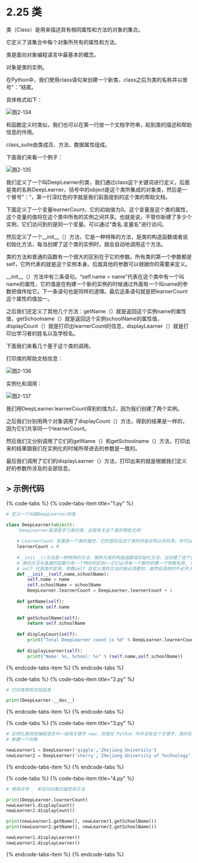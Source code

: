 # 2.25 类

类（Class）是用来描述具有相同属性和方法的对象的集合。

它定义了该集合中每个对象所共有的属性和方法。

类是面向对象编程语言中最基本的概念。

对象是类的实例。

在Python中，我们使用class语句来创建一个新类，class之后为类的名称并以冒号“：”结尾。

具体格式如下：

![&#x56FE;2-134](blob:https://minghuiwu.gitbook.io/f4ff878a-2891-4991-942c-d4b4d235fb65)

和函数定义时类似，我们也可以在第一行放一个文档字符串，起到类的描述和帮助信息的作用。

class\_suite由类成员、方法、数据属性组成。

下面我们来看一个例子：

![&#x56FE;2-135](blob:https://minghuiwu.gitbook.io/ebfb3ab1-05ed-46b1-96e9-dbd6383cd1db)

我们定义了一个叫DeepLearner的类，我们通过class这个关键词进行定义，后面是类的名称DeepLearner，括号中的object是这个类所集成的对象类，然后是一个冒号“：”，第一行深红色的字就是我们前面提到的这个类的帮助文档。

下面定义了一个变量learnerCount，它的初始值为0。这个变量是这个类的属性，这个变量的值将在这个类中所有的实例之间共享。也就是说，不管你新建了多少个实例，它们访问到的是同一个变量。可以通过“类名.变量名”进行访问。

然后定义了一个\_\_init\_\_（）方法，它是一种特殊的方法，是类的构造函数或者说初始化方法，每当创建了这个类的实例时，就会自动地调用这个方法。

类的方法和普通的函数有一个很大的区别在于它的参数。所有类的第一个参数都是self，它所代表的就是这个实例本身。后面其他的参数可以根据你的需要来定义。

\_\_init\_\_（）方法中有三条语句。“self.name = name”代表在这个类中有一个叫name的属性，它的值是在构建一个新的实例的时候通过外面有一个叫name的参数把值传给它。下一条语句也是同样的道理。最后这条语句就是把learnerCount这个属性的值加一。

之后我们还定义了其他几个方法：getName（）就是返回这个实例name的属性值，getSchoolname（）就是返回这个实例schoolName的属性值，displayCount（）就是打印出learnerCount的信息，displayLearner（）就是打印出学习者的姓名以及学校名。



下面我们来看几个基于这个类的调用。

打印类的帮助文档信息：

![&#x56FE;2-136](blob:https://minghuiwu.gitbook.io/f6d2ccb2-1e32-48bb-9b0d-2eb08ed7d75c)

实例化和调用：

![&#x56FE;2-137](blob:https://minghuiwu.gitbook.io/f1d8d037-d276-40f2-8059-121e061429ad)

我们用DeepLearner.learnerCount得到的值为2，因为我们创建了两个实例。

之后我们分别用两个对象调用了displayCount（）方法，得到的结果是一样的，因为它们共享同一个learnerCount。

然后我们又分别调用了它们的getName（）和getSchoolname（）方法，打印出来的结果跟我们在实例化的时候所带进去的参数是一致的。

最后我们调用了它们的displayLearner（）方法，打印出来的就是根据我们定义好的参数所涉及的全部信息。



## &gt; 示例代码

{% code-tabs %}
{% code-tabs-item title="1.py" %}
```python
# 定义一个叫做DeepLearner的类

class DeepLearner(object):
    'DeepLearner是深度学习者的类，这是有关这个类的帮助文档'
    
    # LearnerCount 变量是一个类的属性，它的值将在这个类的所有实例之间共享。你可以在内部类或外部类使用 DeepLearner.learnerCount 访问
    learnerCount = 0
    
    #__init__()方法是一种特殊的方法，被称为类的构造函数或初始化方法，当创建了这个类的实例时就会调用该方法
    # 类的方法与普通的函数只有一个特别的区别——它们必须有一个额外的第一个参数名称, 按照惯例它的名称是 self
    # self 代表类的实例，参数self 在定义类的方法时是必须要的，虽然在调用时不必传入相应的参数
    def __init__(self,name,schoolName):
        self.name = name
        self.schoolName = schoolName
        DeepLearner.learnerCount = DeepLearner.learnerCount + 1
    
    def getName(self):
        return self.name
    
    def getSchoolName(self):
        return self.schoolName    
    
    def displayCount(self):
        print("Total DeepLearner count is %d" % DeepLearner.learnerCount)
    
    def displayLearner(self):
        print("Name: %s, School: %s" % (self.name,self.schoolName))   
```
{% endcode-tabs-item %}
{% endcode-tabs %}

{% code-tabs %}
{% code-tabs-item title="2.py" %}
```python
# 打印类帮助文档信息

print(DeepLearner.__doc__)
```
{% endcode-tabs-item %}
{% endcode-tabs %}

{% code-tabs %}
{% code-tabs-item title="3.py" %}
```python
# 实例化类其他编程语言中一般用关键字 new，但是在 Python 中并没有这个关键字，类的实例化类似函数调用方式
# 新建一个对象

newLearner1 = DeepLearner('giggle','Zhejiang University')
newLearner2 = DeepLearner('sherry','Zhejiang University of Technology')
```
{% endcode-tabs-item %}
{% endcode-tabs %}

{% code-tabs %}
{% code-tabs-item title="4.py" %}
```python
# 使用点号 . 来访问对象的属性和方法

print(DeepLearner.learnerCount)
newLearner1.displayCount()
newLearner2.displayCount()

print(newLearner1.getName(), newLearner1.getSchoolName())
print(newLearner2.getName(), newLearner2.getSchoolName())

newLearner1.displayLearner()
newLearner2.displayLearner()
```
{% endcode-tabs-item %}
{% endcode-tabs %}

